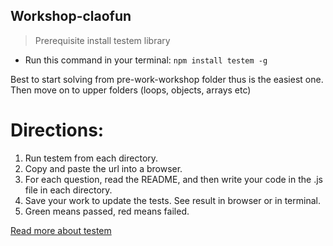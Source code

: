 ## Workshop-claofun

> Prerequisite install testem library
- Run this command in your terminal: `npm install testem -g`


Best to start solving from pre-work-workshop folder thus is the easiest one.
Then move on to upper folders (loops, objects, arrays etc)


# Directions:

1. Run testem from each directory.
2. Copy and paste the url into a browser.
3. For each question, read the README, and then write your code in the .js
   file in each directory.
4. Save your work to update the tests. See result in browser or in terminal.
5. Green means passed, red means failed.


[Read more about testem](https://github.com/testem/testem)
